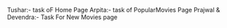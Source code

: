 Tushar:- task oF Home Page
Arpita:- task of PopularMovies Page
Prajwal & Devendra:- Task For New Movies page 